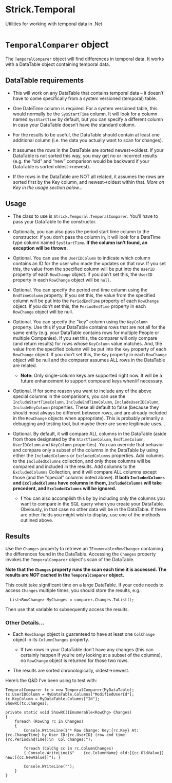 # Strick.Temporal
Utilities for working with temporal data in .Net

# ```TemporalComparer``` object
The ```TemporalComparer``` object will find differences in temporal data. It works with a DataTable object containing temporal data.

## DataTable requirements
* This will work on any DataTable that contains temporal data – it doesn’t have to come specifically from a system versioned (temporal) table.

* One DateTime column is required.  For a system versioned table, this would normally be the ```SysStartTime``` column.  It will look for a column named ```SysStartTime``` by default, but you can specify a different column in case your DataTable doesn’t have the standard column.

* For the results to be useful, the DataTable should contain at least one additional column (i.e. the data you actually want to scan for changes).

* It assumes the rows in the DataTable are sorted newest->oldest.  If your DataTable is not sorted this way, you may get no or incorrect results (e.g. the “old” and “new” comparison would be backward if your DataTable is sorted oldest->newest).

* If the rows in the DataTable are NOT all related, it assumes the rows are sorted first by the Key column, and newest->oldest within that.  *More on Key in the usage section below…*

## Usage
* The class to use is ```Strick.Temporal.TemporalComparer```.  You’ll have to pass your DataTable to the constructor.

* Optionally, you can also pass the period start time column to the constructor.  If you don’t pass the column in, it will look for a DateTime type column named ```SysStartTime```.  **If the column isn’t found, an exception will be thrown.**

* Optional.  You can use the ```UserIDColumn``` to indicate which column contains an ID for the user who made the updates on that row.  If you set this, the value from the specified column will be put into the ```UserID``` property of each ```RowChange``` object.  If you don’t set this, the ```UserID``` property in each ```RowChange``` object will be ```null```.

* Optional.  You can specify the period end time column using the ```EndTimeColumn``` property. If you set this, the value from the specified column will be put into the ```PeriodEndTime``` property of each ```RowChange``` object.  If you don’t set this, the ```PeriodEndTime``` property in each ```RowChange``` object will be null.

* Optional.  You can specify the "key" column using the ```KeyColumn``` property.  Use this if your DataTable contains rows that are not all for the same entity (e.g. your DataTable contains rows for multiple People or multiple Companies).  If you set this, the comparer will only compare (and return results) for rows whose ```KeyColumn``` value matches.  And, the value from the specified column will be put into the ```Key``` property of each ```RowChange``` object.  If you don’t set this, the ```Key``` property in each ```RowChange``` object will be null and the comparer assumes ALL rows in the DataTable are related.

	* **Note:** Only single-column keys are supported right now.  It will be a future enhancement to support compound keys when/if necessary.

* Optional.  If for some reason you want to include any of the above special columns in the comparisons, you can use the ```IncludeStartTimeColumn```, ```IncludeEndTimeColumn```, ```IncludeUserIDColumn```, ```IncludeKeyColumn``` properties.  These all default to false (because they should most always be different between rows, and are already included in the ```RowChange``` objects when appropriate).  This is probably primarily a debugging and testing tool, but maybe there are some legitimate uses…

* Optional.  By default, it will compare ALL columns in the DataTable (aside from those designated by the ```StartTimeColumn```, ```EndTimeColumn```, ```UserIDColumn``` and ```KeyColumn``` properties).  You can override that behavior and compare only a subset of the columns in the DataTable by using either the ```IncludedColumns``` or ```ExcludedColumns``` properties.  Add columns to the ```IncludedColumns``` collection, and only those columns will be compared and included in the results.  Add columns to the ```ExcludedColumns``` Collection, and it will compare ALL columns except those (and the "special" columns noted above).  **If both ```IncludedColumns``` and ```ExcludedColumns``` have columns in them, ```IncludedColumns``` will take precedent, and ```ExcludedColumns``` will be ignored.**

	* **!** You can also accomplish this by by including only the columns you want to compare in the SQL query when you create your DataTable. Obviously, in that case no other data will be in the DataTable. If there are other fields you might wish to display, use one of the methods outlined above.


## Results

Use the ```Changes``` property to retrieve an ```IEnumerable<RowChange>``` containing the differences found in the DataTable. Accessing the ```Changes``` property invokes the ```TemporalComparer``` object's scan of the DataTable.

**Note that the ```Changes``` property runs the scan each time it is accessed.  The results are *NOT* cached in the ```TemporalComparer``` object.**

This could take significant time on a large DataTable.  If your code needs to access ```Changes``` multiple times, you should store the results, e.g.:
```
  List<RowChange> MyChanges = comparer.Changes.ToList();
```
Then use that variable to subsequently access the results.

### Other Details...
* Each ```RowChange``` object is guaranteed to have at least one ```ColChange``` object in its ```ColumnChanges``` property.

	* If two rows in your DataTable don’t have any changes (this can certainly happen if you’re only looking at a subset of the columns), no ```RowChange``` object is returned for those two rows.

* The results are sorted chronologically, oldest->newest.
 
Here’s the Q&D I’ve been using to test with:
```
TemporalComparer tc = new TemporalComparer(MyDataTable);
tc.UserIDColumn = MyDataTable.Columns["ModifiedUserId"];
tc.KeyColumn = MyDataTable.Columns["Id"];
ShowRC(tc.Changes);

private static void ShowRC(IEnumerable<RowChg> Changes)
{
	foreach (RowChg rc in Changes)
	{
		Console.WriteLine($"* Row Change: Key:{rc.Key} At:{rc.ChangeTime} by User ID:{rc.UserID} (row end time: {rc.PeriodEndTime})\n  Col changes:");

		foreach (ColChg cc in rc.ColumnChanges)
		{ Console.WriteLine($"    {cc.ColumnName} old:[{cc.OldValue}] new:[{cc.NewValue}]"); }

		Console.WriteLine("");
	}
}
```
